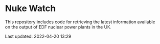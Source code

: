 # Nuke Watch

This repository includes code for retrieving the latest information available on the output of EDF nuclear power plants in the UK.

Last updated: 2022-04-20 13:29